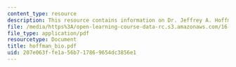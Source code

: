 ```yaml
---
content_type: resource
description: This resource contains information on Dr. Jeffrey A. Hoffman.
file: /media/https%3A/open-learning-course-data-rc.s3.amazonaws.com/16-885j-aircraft-systems-engineering-fall-2005/207e063ffe1a56b717869654dc3856e1_hoffman_bio.pdf
file_type: application/pdf
resourcetype: Document
title: hoffman_bio.pdf
uid: 207e063f-fe1a-56b7-1786-9654dc3856e1
---
```

